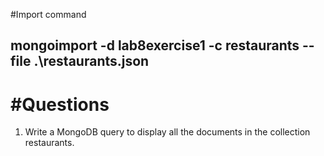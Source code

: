 #Import command

mongoimport -d lab8exercise1 -c restaurants --file .\restaurants.json
----------------------------------------------------------------------

#Questions
=================================================

1. Write a MongoDB query to display all the documents in the collection restaurants.
